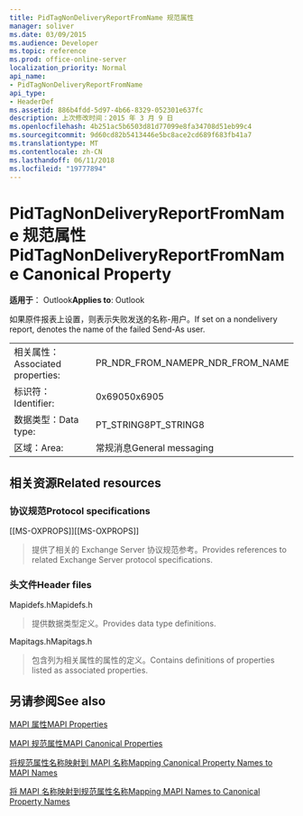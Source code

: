 ```yaml
---
title: PidTagNonDeliveryReportFromName 规范属性
manager: soliver
ms.date: 03/09/2015
ms.audience: Developer
ms.topic: reference
ms.prod: office-online-server
localization_priority: Normal
api_name:
- PidTagNonDeliveryReportFromName
api_type:
- HeaderDef
ms.assetid: 886b4fdd-5d97-4b66-8329-052301e637fc
description: 上次修改时间：2015 年 3 月 9 日
ms.openlocfilehash: 4b251ac5b6503d81d77099e8fa34708d51eb99c4
ms.sourcegitcommit: 9d60cd82b5413446e5bc8ace2cd689f683fb41a7
ms.translationtype: MT
ms.contentlocale: zh-CN
ms.lasthandoff: 06/11/2018
ms.locfileid: "19777894"
---
```

# <a name="pidtagnondeliveryreportfromname-canonical-property"></a><span data-ttu-id="e538a-103">PidTagNonDeliveryReportFromName 规范属性</span><span class="sxs-lookup"><span data-stu-id="e538a-103">PidTagNonDeliveryReportFromName Canonical Property</span></span>

  
  
<span data-ttu-id="e538a-104">**适用于**： Outlook</span><span class="sxs-lookup"><span data-stu-id="e538a-104">**Applies to**: Outlook</span></span> 
  
<span data-ttu-id="e538a-105">如果原件报表上设置，则表示失败发送的名称-用户。</span><span class="sxs-lookup"><span data-stu-id="e538a-105">If set on a nondelivery report, denotes the name of the failed Send-As user.</span></span>
  
|||
|:-----|:-----|
|<span data-ttu-id="e538a-106">相关属性：</span><span class="sxs-lookup"><span data-stu-id="e538a-106">Associated properties:</span></span>  <br/> |<span data-ttu-id="e538a-107">PR_NDR_FROM_NAME</span><span class="sxs-lookup"><span data-stu-id="e538a-107">PR_NDR_FROM_NAME</span></span>  <br/> |
|<span data-ttu-id="e538a-108">标识符：</span><span class="sxs-lookup"><span data-stu-id="e538a-108">Identifier:</span></span>  <br/> |<span data-ttu-id="e538a-109">0x6905</span><span class="sxs-lookup"><span data-stu-id="e538a-109">0x6905</span></span>  <br/> |
|<span data-ttu-id="e538a-110">数据类型：</span><span class="sxs-lookup"><span data-stu-id="e538a-110">Data type:</span></span>  <br/> |<span data-ttu-id="e538a-111">PT_STRING8</span><span class="sxs-lookup"><span data-stu-id="e538a-111">PT_STRING8</span></span>  <br/> |
|<span data-ttu-id="e538a-112">区域：</span><span class="sxs-lookup"><span data-stu-id="e538a-112">Area:</span></span>  <br/> |<span data-ttu-id="e538a-113">常规消息</span><span class="sxs-lookup"><span data-stu-id="e538a-113">General messaging</span></span>  <br/> |
   
## <a name="related-resources"></a><span data-ttu-id="e538a-114">相关资源</span><span class="sxs-lookup"><span data-stu-id="e538a-114">Related resources</span></span>

### <a name="protocol-specifications"></a><span data-ttu-id="e538a-115">协议规范</span><span class="sxs-lookup"><span data-stu-id="e538a-115">Protocol specifications</span></span>

<span data-ttu-id="e538a-116">[[MS-OXPROPS]]</span><span class="sxs-lookup"><span data-stu-id="e538a-116">[[MS-OXPROPS]]</span></span> 
  
> <span data-ttu-id="e538a-117">提供了相关的 Exchange Server 协议规范参考。</span><span class="sxs-lookup"><span data-stu-id="e538a-117">Provides references to related Exchange Server protocol specifications.</span></span>
    
### <a name="header-files"></a><span data-ttu-id="e538a-118">头文件</span><span class="sxs-lookup"><span data-stu-id="e538a-118">Header files</span></span>

<span data-ttu-id="e538a-119">Mapidefs.h</span><span class="sxs-lookup"><span data-stu-id="e538a-119">Mapidefs.h</span></span>
  
> <span data-ttu-id="e538a-120">提供数据类型定义。</span><span class="sxs-lookup"><span data-stu-id="e538a-120">Provides data type definitions.</span></span>
    
<span data-ttu-id="e538a-121">Mapitags.h</span><span class="sxs-lookup"><span data-stu-id="e538a-121">Mapitags.h</span></span>
  
> <span data-ttu-id="e538a-122">包含列为相关属性的属性的定义。</span><span class="sxs-lookup"><span data-stu-id="e538a-122">Contains definitions of properties listed as associated properties.</span></span>
    
## <a name="see-also"></a><span data-ttu-id="e538a-123">另请参阅</span><span class="sxs-lookup"><span data-stu-id="e538a-123">See also</span></span>



[<span data-ttu-id="e538a-124">MAPI 属性</span><span class="sxs-lookup"><span data-stu-id="e538a-124">MAPI Properties</span></span>](mapi-properties.md)
  
[<span data-ttu-id="e538a-125">MAPI 规范属性</span><span class="sxs-lookup"><span data-stu-id="e538a-125">MAPI Canonical Properties</span></span>](mapi-canonical-properties.md)
  
[<span data-ttu-id="e538a-126">将规范属性名称映射到 MAPI 名称</span><span class="sxs-lookup"><span data-stu-id="e538a-126">Mapping Canonical Property Names to MAPI Names</span></span>](mapping-canonical-property-names-to-mapi-names.md)
  
[<span data-ttu-id="e538a-127">将 MAPI 名称映射到规范属性名称</span><span class="sxs-lookup"><span data-stu-id="e538a-127">Mapping MAPI Names to Canonical Property Names</span></span>](mapping-mapi-names-to-canonical-property-names.md)

